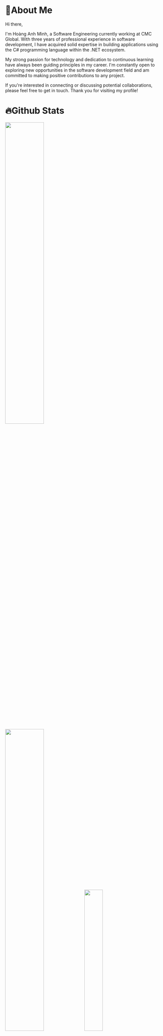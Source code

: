 # 💫About Me 
Hi there,

I'm Hoàng Anh Minh, a Software Engineering currently working at CMC Global. With three years of professional experience in software development, I have acquired solid expertise in building applications using the C# programming language within the .NET ecosystem.

My strong passion for technology and dedication to continuous learning have always been guiding principles in my career. I'm constantly open to exploring new opportunities in the software development field and am committed to making positive contributions to any project.

If you're interested in connecting or discussing potential collaborations, please feel free to get in touch. Thank you for visiting my profile!

# 🔥Github Stats 
<p align=left>
<img algin='left' width='49.7%' src='https://readme-stats-fabio-vicente.vercel.app/api?username=hoanganhminh&count_private=true&show_icons=true&theme=react' />
<img algin='right' width='49.7%' src='https://github-readme-streak-stats.herokuapp.com/?user=hoanganhminh&theme=react' />
<img algin='left' width='34%' src='https://github-readme-stats.vercel.app/api/top-langs/?username=hoanganhminh&theme=react&hide_border=false&include_all_commits=true&count_private=false&layout=compact&langs_count=8' />
<img algin='right' width='65%' src='https://github-trophies.vercel.app/?username=hoanganhminh&theme=radical&no-frame=false&no-bg=false'/>
</p>

# 💻Technical Stack
![C#](https://img.shields.io/badge/c%23-%23239120.svg?style=for-the-badge&logo=c-sharp&logoColor=white)![.Net](https://img.shields.io/badge/.NET-5C2D91?style=for-the-badge&logo=.net&logoColor=white)![Java](https://img.shields.io/badge/java-%23ED8B00.svg?style=for-the-badge&logo=java&logoColor=white)![HTML5](https://img.shields.io/badge/html5-%23E34F26.svg?style=for-the-badge&logo=html5&logoColor=white)![CSS3](https://img.shields.io/badge/css3-%231572B6.svg?style=for-the-badge&logo=css3&logoColor=white)![JavaScript](https://img.shields.io/badge/javascript-%23323330.svg?style=for-the-badge&logo=javascript&logoColor=%23F7DF1E)![jQuery](https://img.shields.io/badge/jquery-%230769AD.svg?style=for-the-badge&logo=jquery&logoColor=white)![Bootstrap](https://img.shields.io/badge/bootstrap-%23563D7C.svg?style=for-the-badge&logo=bootstrap&logoColor=white)![Auth0](https://img.shields.io/badge/auth0-%23EB5424.svg?&style=for-the-badge&logo=auth0&logoColor=white)![JWT](https://img.shields.io/badge/JWT-black?style=for-the-badge&logo=JSON%20web%20tokens)![AWS](https://img.shields.io/badge/Amazon_AWS-FF9900?style=for-the-badge&logo=amazonaws&logoColor=white)![PostgreSQL](https://img.shields.io/badge/postgresql-%230000A0.svg?&style=for-the-badge&logo=postgresql&logoColor=white)![MicrosoftSQLServer](https://img.shields.io/badge/Microsoft%20SQL%20Sever-CC2927?style=for-the-badge&logo=microsoft%20sql%20server&logoColor=white)![MySQL](https://img.shields.io/badge/mysql-%23E4405F.svg?style=for-the-badge&logo=mysql&logoColor=white)![Jira](https://img.shields.io/badge/jira-%230A0FFF.svg?style=for-the-badge&logo=jira&logoColor=white)![Confluence](https://img.shields.io/badge/confluence-%23F6820D.svg?style=for-the-badge&logo=confluence&logoColor=white)

# 🌐Social Media 
[![LinkedIn](https://img.shields.io/badge/LinkedIn-%230077B5.svg?logo=linkedin&logoColor=white)](https://linkedin.com/in/hoanganhminh/) [![Hackerrank](https://img.shields.io/badge/-Hackerrank-2EC866?logo=HackerRank&logoColor=white)](https://www.hackerrank.com/hoanganhminh1201) [![Credly](https://img.shields.io/badge/-Credly-FF6B00?style=flat&logo=credly&logoColor=white)](https://www.credly.com/users/hoanganhminh) [![YouTube](https://img.shields.io/badge/YouTube-%23FF0000.svg?logo=YouTube&logoColor=white)](https://youtube.com/c/@TheBattleCatsVietNam) [![LeetCode](https://img.shields.io/badge/-LeetCode-ff8c00?style=flat&labelColor=ff8c00&logo=LeetCode&logoColor=white)](https://leetcode.com/u/hoanganhminh/) [![Coursera](https://img.shields.io/badge/Coursera-0056d2?style=flat&labelColor=0056d2&logo=coursera&logoColor=white)](https://www.coursera.org/user/d288bdeabfee27414144f68200e879fc) 



---
[![](https://visitcount.itsvg.in/api?id=hoanganhminh&icon=0&color=0)](https://visitcount.itsvg.in)
